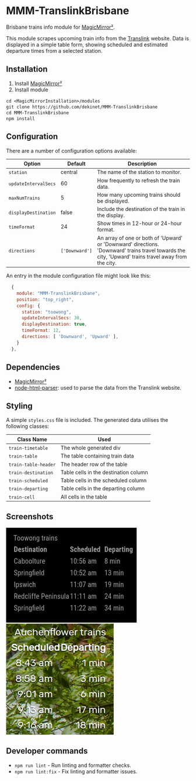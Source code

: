 # MMM-TranslinkBrisbane

Brisbane trains info module for [MagicMirror²](https://github.com/MagicMirrorOrg/MagicMirror).

This module scrapes upcoming train info from the [Translink](https://translink.com.au) website. Data is displayed in a simple table form, showing scheduled and estimated departure times from a selected station.

## Installation

1. Install [MagicMirror²](https://docs.magicmirror.builders/)
2. Install module

  ```shell
  cd <MagicMirrorInstallation>/modules
  git clone https://github.com/dekinet/MMM-TranslinkBrisbane
  cd MMM-TranslinkBrisbane
  npm install
  ```

## Configuration

There are a number of configuration options available:

| Option               | Default          | Description  |
| ---------------------|------------------| -------------|
| `station`            | central          | The name of the station to monitor. |
| `updateIntervalSecs` | 60               | How frequently to refresh the train data. |
| `maxNumTrains`       | 5                | How many upcoming trains should be displayed. |
| `displayDestination` | false            | Include the destination of the train in the display. |
| `timeFormat`         | 24               | Show times in 12-hour or 24-hour format. |
| `directions`         | `['Downward']`   | An array of one or both of 'Upward' or 'Downward' directions. 'Downward' trains travel towards the city, 'Upward' trains travel away from the city. |

An entry in the module configuration file might look like this:

```js
  {
    module: "MMM-TranslinkBrisbane",
    position: "top_right",
    config: {
      station: "toowong",
      updateIntervalSecs: 30,
      displayDestination: true,
      timeFormat: 12,
      directions: [ 'Downward', 'Upward' ],
    }
  },
```

## Dependencies

* [MagicMirror²](https://github.com/MagicMirrorOrg/MagicMirror)
* [node-html-parser](https://www.npmjs.com/package/node-html-parser): used to parse the data from the Translink website.

## Styling

A simple `styles.css` file is included. The generated data utilises the following classes:

| Class Name           | Used                                  |
| ---------------------|---------------------------------------|
| `train-timetable`    | The whole generated div               |
| `train-table`        | The table containing train data       |
| `train-table-header` | The header row of the table           |
| `train-destination`  | Table cells in the destination column |
| `train-scheduled`    | Table cells in the scheduled column   |
| `train-departing`    | Table cells in the departing column   |
| `train-cell`         | All cells in the table                |

## Screenshots

![screenshot1](screenshot1.png)
![screenshot2](screenshot2.png)

## Developer commands

* `npm run lint` - Run linting and formatter checks.
* `npm run lint:fix` - Fix linting and formatter issues.
